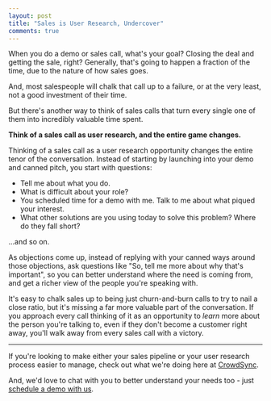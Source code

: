 ```yaml
---
layout: post
title: "Sales is User Research, Undercover"
comments: true
---
```


When you do a demo or sales call, what's your goal? Closing the deal and getting
the sale, right? Generally, that's going to happen a fraction of the time, due
to the nature of how sales goes.

And, most salespeople will chalk that call up to a failure, or at the very
least, not a good investment of their time.

But there's another way to think of sales calls that turn every single one of
them into incredibly valuable time spent.

**Think of a sales call as user research, and the entire game changes.**

Thinking of a sales call as a user research opportunity changes the entire tenor
of the conversation. Instead of starting by launching into your demo and canned
pitch, you start with questions:

- Tell me about what you do.
- What is difficult about your role?
- You scheduled time for a demo with me. Talk to me about what piqued your
  interest.
- What other solutions are you using today to solve this problem? Where do they
  fall short?

...and so on.

As objections come up, instead of replying with your canned ways around those
objections, ask questions like "So, tell me more about why that's important", so
you can better understand where the need is coming from, and get a richer view
of the people you're speaking with.

It's easy to chalk sales up to being just churn-and-burn calls to try to nail a
close ratio, but it's missing a far more valuable part of the conversation. If
you approach every call thinking of it as an opportunity to _learn_ more about
the person you're talking to, even if they don't become a customer right away,
you'll walk away from every sales call with a victory.

<hr>

If you're looking to make either your sales pipeline or your user research
process easier to manage, check out what we're doing here at [CrowdSync][cs].

And, we'd love to chat with you to better understand your needs too - just
[schedule a demo with us][demo].

[cs]: https://www.crowdsync.io
[demo]: https://app.crowdsync.io/e/ee3f44
